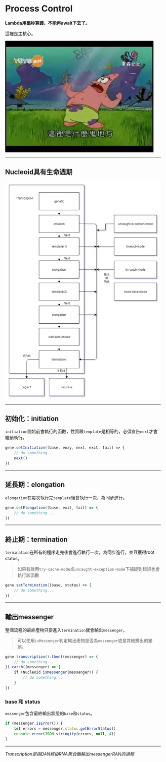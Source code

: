 # Process Control

**Lambda用毫秒算錢，不能再await下去了。**

這裡是主核心。

![wtfthis](../../images/wtfthis.jpg)

---

## Nucleoid具有生命週期

![flow](../../images/flow.png)

---

## 初始化：initiation

`initiation`開始前會執行的函數，性質跟`template`是相等的，必須宣告`next`才會繼續執行。

```js
gene.setInitiation((base, enzy, next, exit, fail) => {
    // do something...
    next()
})
```

---

## 延長期：elongation

`elongation`在每次執行完`template`後會執行一次，為同步進行。

```js
gene.setElongation((base, exit, fail) => {
    // do something...
})
```

---

## 終止期：termination

`termination`在所有的程序走完後會進行執行一次，為同步進行，並且獲得root status。

>如果有啟用`try-cache-mode`或`uncaught-exception-mode`下捕捉到錯誤也會執行該函數

```js
gene.setTermination((base, status) => {
    // do something...
})
```

---

## 輸出messenger

整個流程的最終產物只要進入`termination`就會輸出`messenger`。

>可以使用`isMessenger`判定輸出產物是否為`messenger`或是其他擲出的錯誤。

```js
gene.transcription().then((messenger) => {
    // do something...
}).catch((messenger) => {
    if (Nucleoid.isMessenger(messenger)) {
        // do something...
    }
})
```

### base 和 status

`messenger`包含最終輸出狀態的`base`和`status`。

```js
if (messenger.isError()) {
    let errors = messenger.status.getErrorStatus()
    console.error(JSON.stringify(errors, null, 4))
}
```

---

_Transcription是指DAN經由RNA聚合酶輸出messengerRAN的過程_
